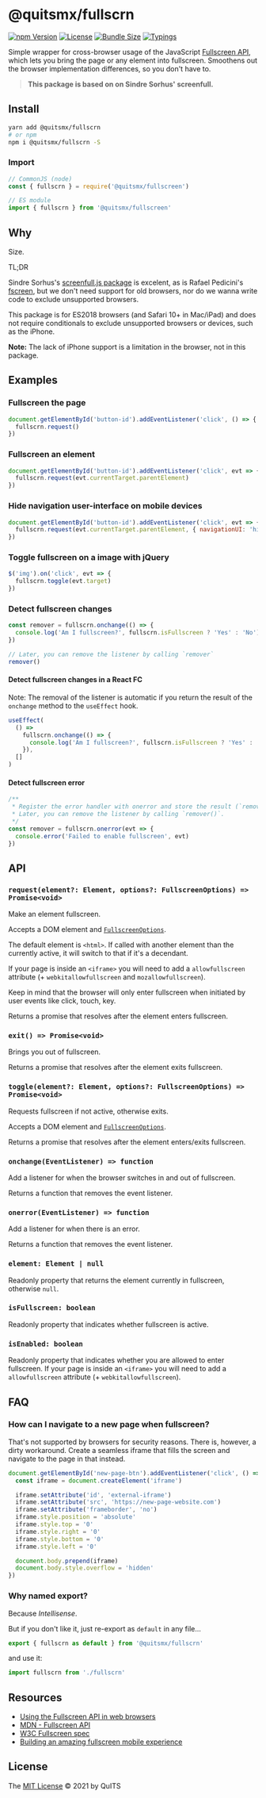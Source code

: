 # @quitsmx/fullscrn

[![npm Version][npm-badge]][npm-url]
[![License][license-badge]][license-url]
[![Bundle Size][size-badge]][size-url]
[![Typings][types-badge]][types-url]

Simple wrapper for cross-browser usage of the JavaScript [Fullscreen API](https://developer.mozilla.org/en/DOM/Using_full-screen_mode), which lets you bring the page or any element into fullscreen. Smoothens out the browser implementation differences, so you don't have to.

> **This package is based on on Sindre Sorhus' screenfull.**

## Install

```bash
yarn add @quitsmx/fullscrn
# or npm
npm i @quitsmx/fullscrn -S
```

### Import

```js
// CommonJS (node)
const { fullscrn } = require('@quitsmx/fullscreen')

// ES module
import { fullscrn } from '@quitsmx/fullscreen'
```

## Why

Size.

TL;DR

Sindre Sorhus's [screenfull.js package](https://github.com/sindresorhus/screenfull.js) is excelent, as is Rafael Pedicini's [fscreen](https://github.com/rafgraph/fscreen), but we don't need support for old browsers, nor do we wanna write code to exclude unsupported browsers.

This package is for ES2018 browsers (and Safari 10+ in Mac/iPad) and does not require conditionals to exclude unsupported browsers or devices, such as the iPhone.

**Note:** The lack of iPhone support is a limitation in the browser, not in this package.

## Examples

### Fullscreen the page

```js
document.getElementById('button-id').addEventListener('click', () => {
  fullscrn.request()
})
```

### Fullscreen an element

```js
document.getElementById('button-id').addEventListener('click', evt => {
  fullscrn.request(evt.currentTarget.parentElement)
})
```

### Hide navigation user-interface on mobile devices

```js
document.getElementById('button-id').addEventListener('click', evt => {
  fullscrn.request(evt.currentTarget.parentElement, { navigationUI: 'hide' })
})
```

### Toggle fullscreen on a image with jQuery

```js
$('img').on('click', evt => {
  fullscrn.toggle(evt.target)
})
```

### Detect fullscreen changes

```js
const remover = fullscrn.onchange(() => {
  console.log('Am I fullscreen?', fullscrn.isFullscreen ? 'Yes' : 'No')
})

// Later, you can remove the listener by calling `remover`
remover()
```

#### Detect fullscreen changes in a React FC

Note: The removal of the listener is automatic if you return the result of the
`onchange` method to the `useEffect` hook.

```jsx
useEffect(
  () =>
    fullscrn.onchange(() => {
      console.log('Am I fullscreen?', fullscrn.isFullscreen ? 'Yes' : 'No')
    }),
  []
)
```

#### Detect fullscreen error

```js
/**
 * Register the error handler with onerror and store the result (`remover`).
 * Later, you can remove the listener by calling `remover()`.
 */
const remover = fullscrn.onerror(evt => {
  console.error('Failed to enable fullscreen', evt)
})
```

## API

### `request(element?: Element, options?: FullscreenOptions) => Promise<void>`

Make an element fullscreen.

Accepts a DOM element and [`FullscreenOptions`](https://developer.mozilla.org/en-US/docs/Web/API/FullscreenOptions).

The default element is `<html>`. If called with another element than the currently active, it will switch to that if it's a decendant.

If your page is inside an `<iframe>` you will need to add a `allowfullscreen` attribute (+ `webkitallowfullscreen` and `mozallowfullscreen`).

Keep in mind that the browser will only enter fullscreen when initiated by user events like click, touch, key.

Returns a promise that resolves after the element enters fullscreen.

### `exit() => Promise<void>`

Brings you out of fullscreen.

Returns a promise that resolves after the element exits fullscreen.

### `toggle(element?: Element, options?: FullscreenOptions) => Promise<void>`

Requests fullscreen if not active, otherwise exits.

Accepts a DOM element and [`FullscreenOptions`](https://developer.mozilla.org/en-US/docs/Web/API/FullscreenOptions).

Returns a promise that resolves after the element enters/exits fullscreen.

### `onchange(EventListener) => function`

Add a listener for when the browser switches in and out of fullscreen.

Returns a function that removes the event listener.

### `onerror(EventListener) => function`

Add a listener for when there is an error.

Returns a function that removes the event listener.

### `element: Element | null`

Readonly property that returns the element currently in fullscreen, otherwise `null`.

### `isFullscreen: boolean`

Readonly property that indicates whether fullscreen is active.

### `isEnabled: boolean`

Readonly property that indicates whether you are allowed to enter fullscreen.
If your page is inside an `<iframe>` you will need to add a `allowfullscreen` attribute (+ `webkitallowfullscreen`).

## FAQ

### How can I navigate to a new page when fullscreen?

That's not supported by browsers for security reasons. There is, however, a dirty workaround. Create a seamless iframe that fills the screen and navigate to the page in that instead.

```js
document.getElementById('new-page-btn').addEventListener('click', () => {
  const iframe = document.createElement('iframe')

  iframe.setAttribute('id', 'external-iframe')
  iframe.setAttribute('src', 'https://new-page-website.com')
  iframe.setAttribute('frameborder', 'no')
  iframe.style.position = 'absolute'
  iframe.style.top = '0'
  iframe.style.right = '0'
  iframe.style.bottom = '0'
  iframe.style.left = '0'

  document.body.prepend(iframe)
  document.body.style.overflow = 'hidden'
})
```

### Why named export?

Because _Intellisense_.

But if you don't like it, just re-export as `default` in any file...

```ts
export { fullscrn as default } from '@quitsmx/fullscrn'
```

and use it:

```ts
import fullscrn from './fullscrn'
```

## Resources

- [Using the Fullscreen API in web browsers](https://hacks.mozilla.org/2012/01/using-the-fullscreen-api-in-web-browsers/)
- [MDN - Fullscreen API](https://developer.mozilla.org/en/DOM/Using_full-screen_mode)
- [W3C Fullscreen spec](https://fullscreen.spec.whatwg.org/)
- [Building an amazing fullscreen mobile experience](https://developers.google.com/web/fundamentals/native-hardware/fullscreen/)

## License

The [MIT License](LICENSE) &copy; 2021 by QuITS

[license-badge]: https://badgen.net/npm/license/@quitsmx/fullscrn
[license-url]: https://github.com/quitsmx/fullscrn/blob/master/LICENSE
[npm-badge]: https://badgen.net/npm/v/@quitsmx/fullscrn
[npm-url]: https://www.npmjs.com/package/@quitsmx/fullscrn
[size-badge]: https://badgen.net/bundlephobia/minzip/@quitsmx/fullscrn
[size-url]: https://bundlephobia.com/result?p=@quitsmx/fullscrn
[types-badge]: https://badgen.net/npm/types/tslib
[types-url]: https://github.com/quitsmx/fullscrn
